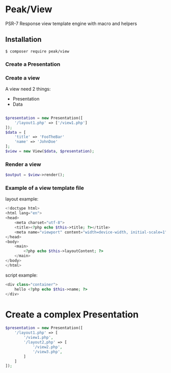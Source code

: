 # Peak/View

PSR-7 Response view template engine with macro and helpers

## Installation

```
$ composer require peak/view
```

### Create a Presentation



### Create a view

A view need 2 things:

 - Presentation
 - Data
 
```php

$presentation = new Presentation([
    '/layout1.php' => ['/view1.php']
]);
$data = [
    'title' => 'FooTheBar'
    'name' => 'JohnDoe'
];
$view = new View($data, $presentation);
```

### Render a view

```php
$output = $view->render();
```

### Example of a view template file

layout example:
```php
<!doctype html>
<html lang="en">
<head>
    <meta charset="utf-8">
    <title><?php echo $this->title; ?></title>
    <meta name="viewport" content="width=device-width, initial-scale=1">
</head>
<body>
    <main>
        <?php echo $this->layoutContent; ?>
    </main>
</body>
</html>
```

script example:
```php
<div class="container">
    hello <?php echo $this->name; ?>
</div>
```


# Create a complex Presentation 
```php
$presentation = new Presentation([
    '/layout1.php' => [
        '/view1.php',
        '/layout2,php' => [
            '/view2.php',
            '/view3.php',
        ]
    ]
]);
```
